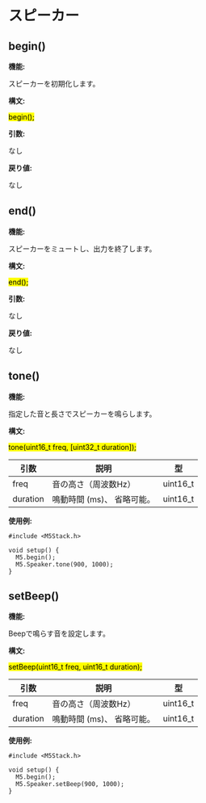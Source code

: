 # スピーカー

## begin()

**機能:**

スピーカーを初期化します。

**構文:**

<mark>begin();</mark>

**引数:**

なし

**戻り値:**

なし

## end()

**機能:**

スピーカーをミュートし、出力を終了します。

**構文:**

<mark>end();</mark>

**引数:**

なし

**戻り値:**

なし

## tone()

**機能:**

指定した音と長さでスピーカーを鳴らします。

**構文:**

<mark>tone(uint16_t freq, [uint32_t duration]);</mark>

| 引数 | 説明 | 型 |
| --- | --- | --- |
| freq | 音の高さ（周波数Hz） | uint16_t |
| duration | 鳴動時間 (ms)、 省略可能。 | uint16_t |

**使用例:**

```clike
#include <M5Stack.h>

void setup() {
  M5.begin();
  M5.Speaker.tone(900, 1000);
}
```

## setBeep()

**機能:**

Beepで鳴らす音を設定します。

**構文:**

<mark>setBeep(uint16_t freq, uint16_t duration);</mark>

| 引数 | 説明 | 型 |
| --- | --- | --- |
| freq | 音の高さ（周波数Hz） | uint16_t |
| duration | 鳴動時間 (ms)、 省略可能。 | uint16_t |

**使用例:**

```clike
#include <M5Stack.h>

void setup() {
  M5.begin();
  M5.Speaker.setBeep(900, 1000);
}
```

<!--
### <mark>tone</mark>
> M5.Speaker.tone(uint32_t freq);

Set the pitch of speaker.

| Param | Type | Description |
| --- | --- | --- |
| freq | <code>uint32_t</code> | frequency |

**Example**
```clike
M5.Speaker.tone(100);
``` -->